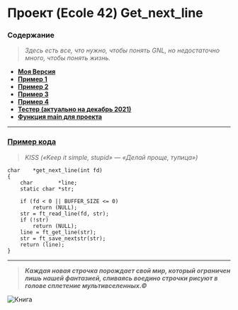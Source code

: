 # Проект (Ecole 42) Get_next_line 

### Содержание
> *Здесь есть все, что нужно, чтобы понять GNL, но недостаточно много, чтобы понять жизнь.*
* [**Моя Версия**](https://github.com/i-galimov/get_next_line/tree/main/get_next_line/My_get_next_line)
* [**Пример 1**](https://github.com/i-galimov/get_next_line/tree/main/get_next_line/get_next_line1)
* [**Пример 2**](https://github.com/i-galimov/get_next_line/tree/main/get_next_line/get_next_line2)
* [**Пример 3**](https://github.com/i-galimov/get_next_line/tree/main/get_next_line/get_next_line3)
* [**Пример 4**](https://github.com/i-galimov/get_next_line/tree/main/get_next_line/get_next_line4)
* [**Тестер (актуально на декабрь 2021)**](https://github.com/i-galimov/get_next_line/tree/main/get_next_line/gnlTester)
* [**Функция main для проекта**](https://github.com/i-galimov/get_next_line/blob/main/get_next_line/main.c)
---
### [Пример кода](https://github.com/i-galimov/get_next_line/blob/main/get_next_line/My_get_next_line/get_next_line.c)
> *KISS («Keep it simple, stupid» — «Делай проще, тупица»)*
```
char	*get_next_line(int fd)
{
	char		*line;
	static char	*str;

	if (fd < 0 || BUFFER_SIZE <= 0)
		return (NULL);
	str = ft_read_line(fd, str);
	if (!str)
		return (NULL);
	line = ft_get_line(str);
	str = ft_save_nextstr(str);
	return (line);
}
```
********
> ***Каждая новая строчка порождает свой мир, который ограничен лишь нашей фантазией, сливаясь воедино строчки рисуют в голове сплетение мультивселенных.©***
> 
![Книга](https://cdn.pixabay.com/photo/2021/10/14/13/50/book-6709160_1280.jpg)
